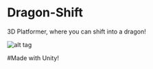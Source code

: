 # Dragon-Shift
3D Platformer, where you can shift into a dragon!

![alt tag](http://i.imgur.com/T9SGziP.png?1)

#Made with Unity!
